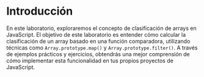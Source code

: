 # Introducción

En este laboratorio, exploraremos el concepto de clasificación de arrays en JavaScript. El objetivo de este laboratorio es entender cómo calcular la clasificación de un array basado en una función comparadora, utilizando técnicas como `Array.prototype.map()` y `Array.prototype.filter()`. A través de ejemplos prácticos y ejercicios, obtendrás una mejor comprensión de cómo implementar esta funcionalidad en tus propios proyectos de JavaScript.
